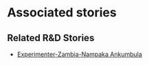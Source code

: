 # Associated stories

<!-- !!DO NOT REMOVE!! start autogenerated hyperlinks -->
## Related R&D Stories
- [Experimenter-Zambia-Nampaka Ankumbula](/stories/?doc=Experimenters_ZMB)
<!-- !!DO NOT REMOVE!! end autogenerated hyperlinks -->